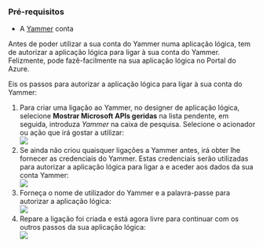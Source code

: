 ### <a name="prerequisites"></a>Pré-requisitos
* A [Yammer](https://www.yammer.com/) conta 

Antes de poder utilizar a sua conta do Yammer numa aplicação lógica, tem de autorizar a aplicação lógica para ligar à sua conta do Yammer. Felizmente, pode fazê-facilmente na sua aplicação lógica no Portal do Azure. 

Eis os passos para autorizar a aplicação lógica para ligar à sua conta do Yammer:

1. Para criar uma ligação ao Yammer, no designer de aplicação lógica, selecione **Mostrar Microsoft APIs geridas** na lista pendente, em seguida, introduza *Yammer* na caixa de pesquisa. Selecione o acionador ou ação que irá gostar a utilizar:  
   ![](./media/connectors-create-api-yammer/yammer-1.png)
2. Se ainda não criou quaisquer ligações a Yammer antes, irá obter lhe fornecer as credenciais do Yammer. Estas credenciais serão utilizadas para autorizar a aplicação lógica para ligar a e aceder aos dados da sua conta Yammer:  
   ![](./media/connectors-create-api-yammer/yammer-2.png)
3. Forneça o nome de utilizador do Yammer e a palavra-passe para autorizar a aplicação lógica:  
   ![](./media/connectors-create-api-yammer/yammer-3.png)   
4. Repare a ligação foi criada e está agora livre para continuar com os outros passos da sua aplicação lógica:  
   ![](./media/connectors-create-api-yammer/yammer-4.png)   

